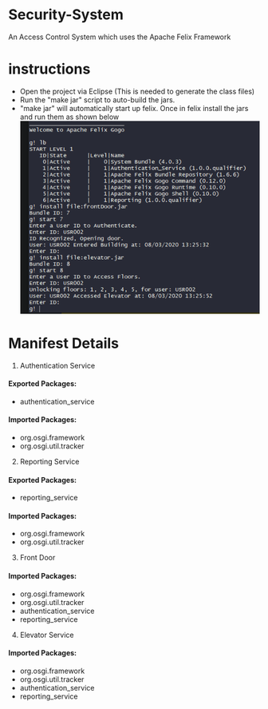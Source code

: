 # Security-System
An Access Control System which uses the Apache Felix Framework


# instructions

* Open the project via Eclipse (This is needed to generate the class files)
* Run the "make jar" script to auto-build the jars.
* "make jar" will automatically start up felix. Once in felix install the jars and run them as shown below
![Instructions](https://github.com/dsjiffry/Security-System/raw/master/instructions.PNG)



# Manifest Details
  1. Authentication Service
  #### Exported Packages:
  * authentication_service
  #### Imported Packages:
  * org.osgi.framework
  * org.osgi.util.tracker
       
  2. Reporting Service
  #### Exported Packages:
  * reporting_service
  #### Imported Packages:
  * org.osgi.framework
  * org.osgi.util.tracker
        
  3. Front Door
  #### Imported Packages:
  * org.osgi.framework
  * org.osgi.util.tracker
  * authentication_service
  * reporting_service 
  
  4. Elevator Service
  #### Imported Packages:
  * org.osgi.framework
  * org.osgi.util.tracker
  * authentication_service
  * reporting_service 
